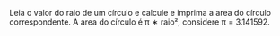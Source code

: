 Leia o valor do raio de um círculo e calcule e imprima a area do círculo correspondente.
A area do círculo é π ∗ raio², considere π = 3.141592.